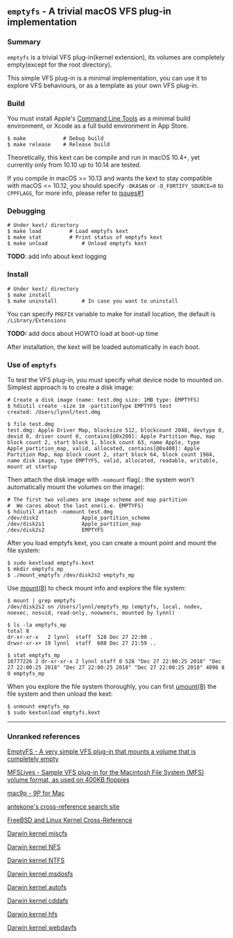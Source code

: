 ## `emptyfs` - A trivial macOS VFS plug-in implementation

### Summary

`emptyfs` is a trivial VFS plug-in(kernel extension), its volumes are completely empty(except for the root directory).

This simple VFS plug-in is a minimal implementation, you can use it to explore VFS behaviours, or as a template as your own VFS plug-in.

### Build

You must install Apple's [Command Line Tools](https://developer.apple.com/download/more) as a minimal build environment, or Xcode as a full build environment in App Store.

```shell
$ make            # Debug build
$ make release    # Release build
```

Theoretically, this kext can be compile and run in macOS 10.4+, yet currently only from 10.10 up to 10.14 are tested.

If you compile in macOS >= 10.13 and wants the kext to stay compatible with macOS <= 10.12, you should specify `-DKASAN` or `-D_FORTIFY_SOURCE=0` to `CPPFLAGS`, for more info, please refer to [issues#1](https://github.com/lynnlx/emptyfs/issues/1)

### Debugging

```
# Under kext/ directory
$ make load			# Load emptyfs kext
$ make stat			# Print status of emptyfs kext
$ make unload			# Unload emptyfs kext
```

**TODO**: add info about kext logging

### Install

```shell
# Under kext/ directory
$ make install
$ make uninstall		# In case you want to uninstall
```

You can specify `PREFIX` variable to make for install location, the default is `/Library/Extensions`

**TODO:** add docs about HOWTO load at boot-up time

After installation, the kext will be loaded automatically in each boot.

### Use of `emptyfs`

To test the VFS plug-in, you must specify what device node to mounted on. Simplest approach is to create a disk image:

```shell
# Create a disk image (name: test.dmg size: 1MB type: EMPTYFS)
$ hdiutil create -size 1m -partitionType EMPTYFS test
created: /Users/lynnl/test.dmg

$ file test.dmg
test.dmg: Apple Driver Map, blocksize 512, blockcount 2048, devtype 0, devid 0, driver count 0, contains[@0x200]: Apple Partition Map, map block count 2, start block 1, block count 63, name Apple, type Apple_partition_map, valid, allocated, contains[@0x400]: Apple Partition Map, map block count 2, start block 64, block count 1984, name disk image, type EMPTYFS, valid, allocated, readable, writable, mount at startup
```

Then attach the disk image with `-nomount` flag(.: the system won't automatically mount the volumes on the image):

```shell
# The first two volumes are image scheme and map partition
#  We cares about the last one(i.e. EMPTYFS)
$ hdiutil attach -nomount test.dmg
/dev/disk2          	Apple_partition_scheme
/dev/disk2s1        	Apple_partition_map
/dev/disk2s2        	EMPTYFS
```

After you load emptyfs kext, you can create a mount point and mount the file system:

```shell
$ sudo kextload emptyfs.kext
$ mkdir emptyfs_mp
$ ./mount_emptyfs /dev/disk2s2 emptyfs_mp
```

Use [mount(8)](x-man-page://8/mount) to check mount info and explore  the file system:

```shell
$ mount | grep emptyfs
/dev/disk2s2 on /Users/lynnl/emptyfs_mp (emptyfs, local, nodev, noexec, nosuid, read-only, noowners, mounted by lynnl)

$ ls -la emptyfs_mp
total 8
dr-xr-xr-x   2 lynnl  staff  528 Dec 27 22:00 .
drwxr-xr-x+ 19 lynnl  staff  608 Dec 27 21:59 ..

$ stat emptyfs_mp
16777226 2 dr-xr-xr-x 2 lynnl staff 0 528 "Dec 27 22:00:25 2018" "Dec 27 22:00:25 2018" "Dec 27 22:00:25 2018" "Dec 27 22:00:25 2018" 4096 8 0 emptyfs_mp
```

When you explore the file system thoroughly, you can first [umount(8)](x-man-page://8/umount) the file system and then unload the kext:

```shell
$ unmount emptyfs_mp
$ sudo kextunload emptyfs.kext
```

---

### Unranked references

[EmptyFS - A very simple VFS plug-in that mounts a volume that is completely empty](https://developer.apple.com/library/archive/samplecode/EmptyFS/Introduction/Intro.html)

[MFSLives - Sample VFS plug-in for the Macintosh File System (MFS) volume format, as used on 400KB floppies](https://developer.apple.com/library/archive/samplecode/MFSLives/Introduction/Intro.html)

[mac9p - 9P for Mac](https://github.com/benavento/mac9p)

[antekone's cross-reference search site](http://xr.anadoxin.org/source/xref)

[FreeBSD and Linux Kernel Cross-Reference](http://fxr.watson.org)

[Darwin kernel miscfs](https://opensource.apple.com/source/xnu/xnu-4570.71.2/bsd/miscfs)

[Darwin kernel NFS](https://opensource.apple.com/source/xnu/xnu-4570.71.2/bsd/nfs)

[Darwin kernel NTFS](https://opensource.apple.com/source/ntfs)

[Darwin kernel msdosfs](https://opensource.apple.com/source/msdosfs)

[Darwin kernel autofs](https://opensource.apple.com/source/autofs)

[Darwin kernel cddafs](https://opensource.apple.com/source/cddafs/cddafs)

[Darwin kernel hfs](https://opensource.apple.com/source/hfs)

[Darwin kernel webdavfs](https://opensource.apple.com/source/webdavfs/webdavfs)

